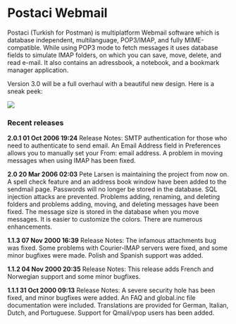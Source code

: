 # Postaci Webmail
Postaci (Turkish for Postman) is multiplatform Webmail software which is database independent, multilanguage, POP3/IMAP, and fully MIME-compatible. While using POP3 mode to fetch messages it uses database fields to simulate IMAP folders, on which you can save, move, delete, and read e-mail. It also contains an adressbook, a notebook, and a bookmark manager application.

Version 3.0 will be a full overhaul with a beautiful new design.  Here is a sneak peek:

<img src="http://i.imgur.com/MxF0QXB.png"/>

### Recent releases

**2.0.1 01 Oct 2006 19:24**
Release Notes: SMTP authentication for those who need to authenticate to send email. An Email Address field in Preferences allows you to manually set your From: email address. A problem in moving messages when using IMAP has been fixed.

**2.0 20 Mar 2006 02:03**
Pete Larsen is maintaining the project from now on. A spell check feature and an address book window have been added to the sendmail page. Passwords will no longer be stored in the database. SQL injection attacks are prevented. Problems adding, renaming, and deleting folders and problems adding, moving, and deleting messages have been fixed. The message size is stored in the database when you move messages. It is easier to customize the colors. There are numerous enhancements.

**1.1.3 07 Nov 2000 16:39**
Release Notes: The infamous attachments bug was fixed. Some problems with Courier-IMAP servers were fixed, and some minor bugfixes were made. Polish and Spanish support was added.

**1.1.2 04 Nov 2000 20:35**
Release Notes: This release adds French and Norwegian support and some minor bugfixes.

**1.1.1 31 Oct 2000 09:13**
Release Notes: A severe security hole has been fixed, and minor bugfixes were added. An FAQ and global.inc file documentation were included. Translations are provided for German, Italian, Dutch, and Portuguese. Support for Qmail/vpop users has been added.
